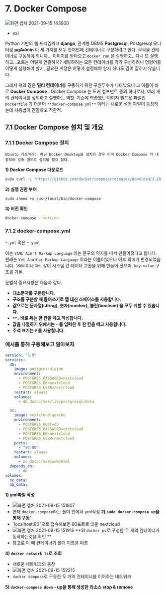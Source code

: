 # 7. Docker Compose
  ![화면 캡처 2021-09-15 143900](https://user-images.githubusercontent.com/62214428/133376872-22f8195a-378f-4074-b6fa-97ee49c10abb.png)
- ex) 

 
Python 기반의 웹 프레임워크 **django**, 관계형 DBMS **Postgresql**, Postgresql 모니터링 **pgAdmin** 이 세 가지를 모두 한꺼번에 컨테이너로 구성하려고 한다. 각각을 컨테이너로 구동해야 되니까... 이미지를 받아오고 `docker run` 을 실행하고...다시 또 실행하고...포트는 어떻게 연결하지? 세팅하려는 모든 컨테이너를 각각 구성하려니 명령어를 어떻게 실행해야 할지, 필요한 계정은 어떻게 설정해야 할지 하나도 감이 잡히지 않습니다. 

그래서 위와 같은 **멀티 컨테이너**를 구동하기 위한 구원투수가 나타났으니 그 이름이 바로 **Docker Compose** . Docker Compose 는 도커 컴포넌트 중의 하나로서, 여러 개의 컨테이너를 정의하고 실행하는 역할. 기존에 학습했던 이미지 빌드용 파일인 `Dockerfile` 과 더불어 `**docker-compose.yml**` 이라는 새로운 설정 파일이 등장하는데 사용법이 간결하고 직관적.

## 7.1 Docker Compose 설치 및 개요

### 7.1.1 Docker Compose 설치

`Ubuntu 가상머신이 아닌 Docker Desktop을 설치한 경우 이미 Docker Compose 가 내장되어 있어 별도로 설치할 필요 없다.`


**1) Docker Compose 다운로드**

```bash
sudo curl -L "https://github.com/docker/compose/releases/download/1.29.2/docker-compose-$(uname -s)-$(uname -m)" -o /usr/local/bin/docker-compose
```

**2) 실행 권한 부여**

```bash
sudo chmod +x /usr/local/bin/docker-compose
```

**3) 버전 확인**

```bash
docker-compose --version
```


### 7.1.2 docker-compose.yml

`*.yml` 혹은 `*.yaml`  

이는 `YAML Ain't Markup Language` 라는 문구의 약자를 따서 만들어졌다고 합니다. 원래는 `Yet Another Markup Language` 이라는 이름이었으나 이후 의미가 변경되었습니다. `JSON` 이나 `XML` 같이 시스템 간 데이터 교환을 위해 만들어 졌으며, `key-value` 구조를 기본. 

문법적 중요사항은 다음과 같다.
- **대소문자를 구분합니다.**
- **구조를 구분할 때 들여쓰기로 탭 대신 스페이스를 사용합니다.**
- **값으로는 문자열(string), 숫자(number), 불린(boolean) 을 모두 취할 수 있습니다.**
- **`**:` 바로 뒤는 한 칸을 떼고 작성합니다.**
- **값을 나열하기 위해서는 `-` 를 입력한 후 한 칸을 떼고 사용합니다.**
- **주석 표기는 `#` 를 사용합니다.**


### 예시를 통해 구동해보고 알아보자
```yaml
version: "3.9"
services:
  db:
    image: postgres:alpine
    environment:
      - POSTGRES_PASSWORD=nextcloud
      - POSTGRES_DB=nextcloud
      - POSTGRES_USER=nextcloud
    restart: always
    volumes:
      - db_data:/var/lib/postgresql/data

  nc:
    image: nextcloud:apache
    environment:
      - POSTGRES_HOST=db
      - POSTGRES_PASSWORD=nextcloud
      - POSTGRES_DB=nextcloud
      - POSTGRES_USER=nextcloud
    ports:
      - "80:80"
    restart: always
    volumes:
      - nc_data:/var/www/html
  depends_on:
      - db
volumes:
  nc_data:
  db_data: 
```
**1) yml파일 작성**
- ![화면 캡처 2021-09-15 151807](https://user-images.githubusercontent.com/62214428/133380701-c1826d62-b5ea-4cdd-9958-b91f7219ea92.png)
- 현재 `docker-compose`라는 폴더 안에서 yml작성
**2) `sudo docker-compose up`을 통해 구동`**
- `localhost:80"으로 접속해보면 80포트로 띄운 nextcloud
- ![화면 캡처 2021-09-15 151916](https://user-images.githubusercontent.com/62214428/133380868-14cad942-a756-4caf-9071-c9169e86479a.png)
**3) `docker ps`로 구성한 두 개의 컨테이너가 동작하는것을 확인 **
- 참고로 이 때 컨테이너가 폴더 이름을 따름

**4) `docker network ls`로 조회**
- 새로운 네트워크의 등장
- ![화면 캡처 2021-09-15 152215](https://user-images.githubusercontent.com/62214428/133381233-12eb30dc-005a-4c5f-8f0e-b167d9cde9a0.png)
- `docker compose`로 구동한 두 개의 컨테이너를 이어주는 네트워크

**5) `docker-compose down` - up을 통해 생성한 리소스 stop & remove**










